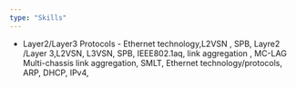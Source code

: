 ```yaml
---
type: "Skills"
---
```

* Layer2/Layer3 Protocols - Ethernet technology,L2VSN , SPB,  Layre2 /Layer 3,L2VSN, L3VSN, SPB, IEEE802.1aq, 
                            link aggregation , MC-LAG Multi-chassis  link aggregation, 
                            SMLT, Ethernet technology/protocols, ARP, DHCP, IPv4, 
